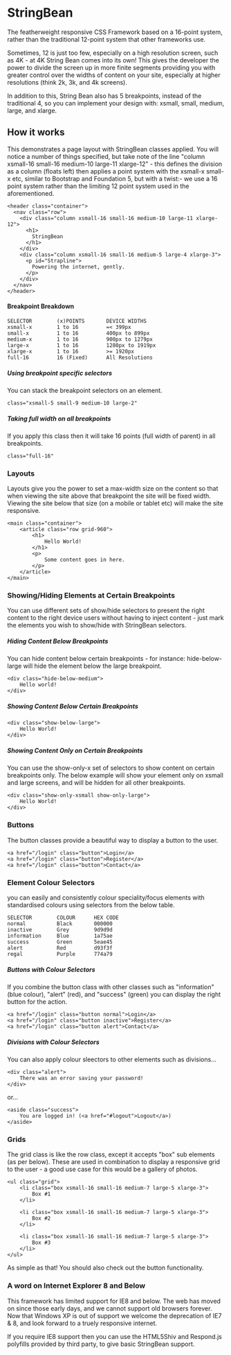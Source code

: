 # StringBean
The featherweight responsive CSS Framework based on a 16-point system, rather than the traditional 12-point system that other frameworks use. 

Sometimes, 12 is just too few, especially on a high resolution screen, such as 4K - at 4K String Bean comes into its own!  This gives the developer the power to divide the screen up in more finite segments providing you with greater control over the widths of content on your site, especially at higher resolutions (think 2k, 3k, and 4k screens).

In addition to this, String Bean also has 5 breakpoints, instead of the traditional 4, so you can implement your design with: xsmall, small, medium, large, and xlarge.

## How it works
This demonstrates a page layout with StringBean classes applied.  You will notice a number of things specified, but take note of the line "column xsmall-16 small-16 medium-10 large-11 xlarge-12" - this defines the division as a column (floats left) then applies a point system with the xsmall-x small-x etc, similar to Bootstrap and Foundation 5, but with a twist:- we use a 16 point system rather than the limiting 12 point system used in the aforementioned.

    <header class="container">
      <nav class="row">
        <div class="column xsmall-16 small-16 medium-10 large-11 xlarge-12">
          <h1>
            StringBean
          </h1>
        </div>
        <div class="column xsmall-16 small-16 medium-5 large-4 xlarge-3">
          <p id="Strapline">
            Powering the internet, gently.
          </p>
        </div>
      </nav>
    </header>

#### Breakpoint Breakdown

    SELECTOR        (x)POINTS       DEVICE WIDTHS
    xsmall-x        1 to 16         =< 399px
    small-x         1 to 16         400px to 899px
    medium-x        1 to 16         900px to 1279px
    large-x         1 to 16         1280px to 1919px
    xlarge-x        1 to 16         >= 1920px
    full-16         16 (Fixed)      All Resolutions

##### Using breakpoint specific selectors
You can stack the breakpoint selectors on an element.

    class="xsmall-5 small-9 medium-10 large-2"

##### Taking full width on all breakpoints
If you apply this class then it will take 16 points (full width of parent) in all breakpoints.

    class="full-16"

### Layouts
Layouts give you the power to set a max-width size on the content so that when viewing the site above that breakpoint the site will be fixed width.  Viewing the site below that size (on a mobile or tablet etc) will make the site responsive.

    <main class="container">
        <article class="row grid-960">
            <h1>
                Hello World!
            </h1>
            <p>
                Some content goes in here.
            </p>
        </article>
    </main>

### Showing/Hiding Elements at Certain Breakpoints
You can use different sets of show/hide selectors to present the right content to the right device users without having to inject content - just mark the elements you wish to show/hide with StringBean selectors.

##### Hiding Content Below Breakpoints
You can hide content below certain breakpoints - for instance: hide-below-large will hide the element below the large breakpoint.

    <div class="hide-below-medium">
        Hello world!
    </div>

##### Showing Content Below Certain Breakpoints

    <div class="show-below-large">
        Hello World!
    </div>

##### Showing Content Only on Certain Breakpoints
You can use the show-only-x set of selectors to show content on certain breakpoints only.  The below example will show your element only on xsmall and large screens, and will be hidden for all other breakpoints.

    <div class="show-only-xsmall show-only-large">
        Hello World!
    </div>

### Buttons
The button classes provide a beautiful way to display a button to the user.  

    <a href="/login" class="button">Login</a>
    <a href="/login" class="button">Register</a>
    <a href="/login" class="button">Contact</a>

### Element Colour Selectors
you can easily and consistently colour speciality/focus elements with standardised colours using selectors from the below table.

    SELECTOR        COLOUR      HEX CODE
    normal          Black       000000
    inactive        Grey        9d9d9d
    information     Blue        1a75ae
    success         Green       5eae45
    alert           Red         d93f3f
    regal           Purple      774a79

##### Buttons with Colour Selectors
If you combine the button class with other classes such as "information" (blue colour), "alert" (red), and "success" (green) you can display the right button for the action.

    <a href="/login" class="button normal">Login</a>
    <a href="/login" class="button inactive">Register</a>
    <a href="/login" class="button alert">Contact</a>

##### Divisions with Colour Selectors
You can also apply colour sleectors to other elements such as divisions...

    <div class="alert">
        There was an error saving your password!
    </div>

or...

    <aside class="success">
        You are logged in! (<a href="#logout">Logout</a>)
    </aside>

### Grids
The grid class is like the row class, except it accepts "box" sub elements (as per below).  These are used in combination to display a responsive grid to the user - a good use case for this would be a gallery of photos.

    <ul class="grid">
        <li class="box xsmall-16 small-16 medium-7 large-5 xlarge-3">
            Box #1
        </li>
        
        <li class="box xsmall-16 small-16 medium-7 large-5 xlarge-3">
            Box #2
        </li>
        
        <li class="box xsmall-16 small-16 medium-7 large-5 xlarge-3">
            Box #3
        </li>
    </ul>

As simple as that!  You should also check out the button functionality.

### A word on Internet Explorer 8 and Below
This framework has limited support for IE8 and below. The web has moved on since those early days, and we cannot support old browsers forever.  Now that Windows XP is out of support we welcome the deprecation of IE7 & 8, and look forward to a truely responsive internet.

If you require IE8 support then you can use the HTML5Shiv and Respond.js polyfills provided by third party, to give basic StringBean support.

